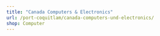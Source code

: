 ```yaml
---
title: "Canada Computers & Electronics"
url: /port-coquitlam/canada-computers-und-electronics/
shop: Computer
---
```

